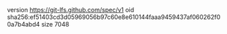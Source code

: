 version https://git-lfs.github.com/spec/v1
oid sha256:ef51403cd3d05969056b97c60e8e610144faaa9459437af060262f00a7b4abd4
size 7048
